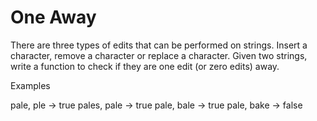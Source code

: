 # One Away

There are three types of edits that can be performed on strings. Insert a character, remove a character or replace a
character. Given two strings, write a function to check if they are one edit (or zero edits) away.

Examples

pale, ple   -> true
pales, pale -> true
pale, bale  -> true
pale, bake  -> false